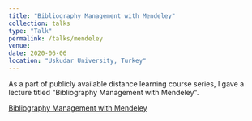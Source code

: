 ```yaml
---
title: "Bibliography Management with Mendeley"
collection: talks
type: "Talk"
permalink: /talks/mendeley
venue: 
date: 2020-06-06
location: "Uskudar University, Turkey"
---
```


As a part of publicly available distance learning course series, I gave a lecture titled "Bibliography Management with Mendeley". 

[Bibliography Management with Mendeley](https://www.youtube.com/watch?v=sk9UYmUwfB4&list=PLmq86vD98cHLb4zneGX-zH1E5cde1_eoa&index=5)